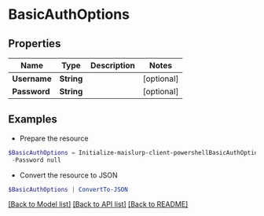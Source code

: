 # BasicAuthOptions
## Properties

Name | Type | Description | Notes
------------ | ------------- | ------------- | -------------
**Username** | **String** |  | [optional] 
**Password** | **String** |  | [optional] 

## Examples

- Prepare the resource
```powershell
$BasicAuthOptions = Initialize-maislurp-client-powershellBasicAuthOptions  -Username null `
 -Password null
```

- Convert the resource to JSON
```powershell
$BasicAuthOptions | ConvertTo-JSON
```

[[Back to Model list]](../README#documentation-for-models) [[Back to API list]](../README#documentation-for-api-endpoints) [[Back to README]](../README)


